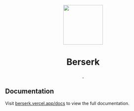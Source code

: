 <p align="center">
  <a href="https://berserk.vercel.app">
    <picture>
      <source media="(prefers-color-scheme: dark)" srcset="https://berserk.vercel.app">
      <img src="https://berserk.vercel.app" height="128">
    </picture>
  </a>
  <h1 align="center">Berserk</h1>
</p>

<p align="center">
  <!-- <a aria-label="Beserk logo" href="https://berserk.vercel.app">
    <img src="https://img.shields.io/badge/MADE%20BY%20VAJITSU-000000.svg?style=for-the-badge&logo=node&labelColor=000">
  </a> -->
  <a aria-label="NPM version" href="https://www.npmjs.com/package/berserk">
    <img alt="" src="https://img.shields.io/npm/v/berserk.svg?style=for-the-badge&labelColor=000000">
  </a>
  <a aria-label="License" href="https://github.com/vajitsu/berserk/blob/canary/license.md">
    <img alt="" src="https://img.shields.io/npm/l/berserk.svg?style=for-the-badge&labelColor=000000">
  </a>
</p>

## Documentation

Visit [berserk.vercel.app/docs](https://berserk.vercel.app/docs) to view the full documentation.
